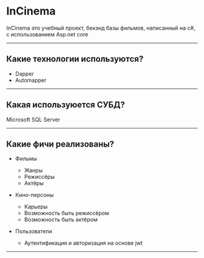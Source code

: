 # InCinema
InCinema это учебный проект, бекэнд базы фильмов, написанный на c#, 
с использованием Asp.net core

---

## Какие технологии используются?
* Dapper
* Automapper

---

## Какая используюется СУБД?
Microsoft SQL Server

---

## Какие фичи реализованы?
* Фильмы
  * Жанры
  * Режиcсёры
  * Актёры
  

* Кино-персоны
  * Карьеры
  * Возможность быть режисcёром
  * Возможность быть актёром
  

* Пользователи
  * Аутентификация и авторизация на основе jwt 
---
